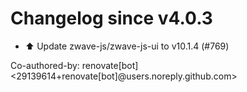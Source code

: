 # Changelog since v4.0.3
- ⬆️ Update zwave-js/zwave-js-ui to v10.1.4 (#769)

Co-authored-by: renovate[bot] <29139614+renovate[bot]@users.noreply.github.com> 
